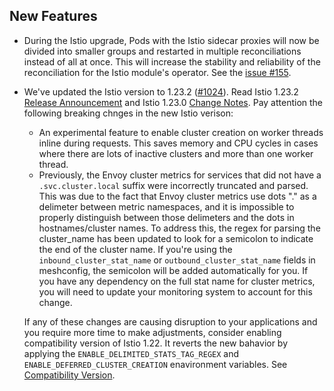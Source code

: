 ## New Features

- During the Istio upgrade, Pods with the Istio sidecar proxies will now be divided into smaller groups and restarted in multiple reconciliations instead of all at once. This will increase the stability and reliability of the reconciliation for the Istio module's operator. See the [issue #155](https://github.com/kyma-project/istio/issues/155).
- We've updated the Istio version to 1.23.2 ([#1024](https://github.com/kyma-project/istio/pull/1024)). Read Istio 1.23.2 [Release Announcement](https://istio.io/latest/news/releases/1.23.x/announcing-1.23.2/) and Istio 1.23.0 [Change Notes](https://istio.io/latest/news/releases/1.23.x/announcing-1.23/change-notes/). 
Pay attention the following breaking chnges in the new Istio verison:
  - An experimental feature to enable cluster creation on worker threads inline during requests. This saves memory and CPU cycles in cases where there are lots of inactive clusters and more than one worker thread.
  - Previously, the Envoy cluster metrics for services that did not have a `.svc.cluster.local` suffix
    were incorrectly truncated and parsed. This was due to the fact that Envoy cluster metrics use dots "." as
    a delimeter between metric namespaces, and it is impossible to properly distinguish between those
    delimeters and the dots in hostnames/cluster names. To address this, the regex for parsing the cluster_name
    has been updated to look for a semicolon to indicate the end of the cluster name. If you're using
    the `inbound_cluster_stat_name` or `outbound_cluster_stat_name` fields in meshconfig, the semicolon
    will be added automatically for you. If you have any dependency on the full stat name for cluster metrics,
    you will need to update your monitoring system to account for this change.


  If any of these changes are causing disruption to your applications and you require more time to make adjustments, consider enabling compatibility version of Istio 1.22. It reverts the new bahavior by applying the `ENABLE_DELIMITED_STATS_TAG_REGEX` and `ENABLE_DEFERRED_CLUSTER_CREATION` enavironment variables. See [Compatibility Version](https://kyma-project.io/#/istio/user/00-10-overview-istio-controller?id=compatibility-mode). 

